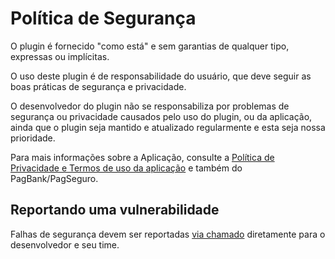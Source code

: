 # Política de Segurança

O plugin é fornecido "como está" e sem garantias de qualquer tipo, expressas ou implícitas.

O uso deste plugin é de responsabilidade do usuário, que deve seguir as boas práticas de segurança e privacidade.

O desenvolvedor do plugin não se responsabiliza por problemas de segurança ou privacidade causados pelo uso do plugin, ou da aplicação, ainda que o plugin seja mantido e atualizado regularmente e esta seja nossa prioridade.

Para mais informações sobre a Aplicação, consulte a [Política de Privacidade e Termos de uso da aplicação](https://pagseguro.ricardomartins.net.br/terms.html) e também do PagBank/PagSeguro.

## Reportando uma vulnerabilidade

Falhas de segurança devem ser reportadas [via chamado](https://pagsegurotransparente.zendesk.com/hc/pt-br/requests/new) diretamente para o desenvolvedor e seu time.
